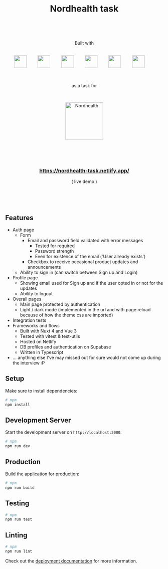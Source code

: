 <h1 align="center">Nordhealth task</h1>
<br/><br/><br/>

<p align="center">Built with
<br/><br/>
<p align="center">
<a href="https://nuxt.com/" target="_blank" alt="Nuxt"><img width="40" src="https://nuxt.com/assets/design-kit/icon-green.svg" /></a>&nbsp;&nbsp;&nbsp;&nbsp;&nbsp;&nbsp;&nbsp;&nbsp;
<a href="https://vuejs.org/" target="_blank" alt="Vue" height="40" width="40"><img width="40" src="https://vuejs.org/images/logo.png"></a>&nbsp;&nbsp;&nbsp;&nbsp;&nbsp;&nbsp;&nbsp;&nbsp;
<a href="https://supabase.com/" target="_blank" alt="Supabase"><img height="40" src="https://cdn.prod.website-files.com/66842e04d18971242a294872/669e87d174d190a8ba60b861_supabase-TAiY.png"/></a>&nbsp;&nbsp;&nbsp;&nbsp;&nbsp;&nbsp;&nbsp;&nbsp;
<a href="https://www.typescriptlang.org/" target="_blank" alt="Typescript"><img width="40" src="https://upload.wikimedia.org/wikipedia/commons/thumb/4/4c/Typescript_logo_2020.svg/1200px-Typescript_logo_2020.svg.png" /></a>&nbsp;&nbsp;&nbsp;&nbsp;&nbsp;&nbsp;&nbsp;&nbsp;
<a href="https://vitest.dev/" target="_blank" alt="Vitest"><img height="40" src="https://vitest.dev/logo.svg" /></a>&nbsp;&nbsp;&nbsp;&nbsp;&nbsp;&nbsp;&nbsp;&nbsp;
<a href="https://www.netlify.com/" target="_blank" alt="Netlify"><img height="40" src="https://logosandtypes.com/wp-content/uploads/2023/03/netlify.svg" /></a>&nbsp;&nbsp;&nbsp;&nbsp;&nbsp;&nbsp;&nbsp;&nbsp;
</p>

<br/>

<p align="center">as a task for</p>

<br/>

<p align="center">
<a href="https://www.storyblok.com/" target="_blank" alt="Storyblok"><img width="120px" src="https://nordhealth.com/assets/images/sharing/home.png" alt="Nordhealth" /></a>
</p>
<br/><br/><br/>

<h3 align="center">
  <a href="https://nordhealth-task.netlify.app/" target="_blank" alt="Nordhealth task">https://nordhealth-task.netlify.app/</a>
</h3>
<p align="center">( live demo )</p>
<br/><br/><br/>

## Features

* Auth page
  * Form
    * Email and password field validated with error messages
      * Tested for required
      * Password strength
      * Even for existence of the email ('User already exists')
    * Checkbox to receive occasional product updates and announcements
  * Ability to sign in (can switch between Sign up and Login)
* Profile page
  * Showing email used for Sign up and if the user opted in or not for the updates
  * Ability to logout
* Overall pages
  * Main page protected by authentication
  * Light / dark mode (implemented in the url and with page reload because of how the theme css are imported)
* Integration tests
* Frameworks and flows
  * Built with Nuxt 4 and Vue 3
  * Tested with vitest & test-utils
  * Hosted on Netlify
  * DB profiles and authentication on Supabase
  * Written in Typescript
* ... anything else I've may missed out for sure would not come up during the interview :P


## Setup

Make sure to install dependencies:

```bash
# npm
npm install
```

## Development Server

Start the development server on `http://localhost:3000`:

```bash
# npm
npm run dev
```

## Production

Build the application for production:

```bash
# npm
npm run build
```

## Testing

```bash
# npm
npm run test
```

## Linting

```bash
# npm
npm run lint
```

Check out the [deployment documentation](https://nuxt.com/docs/getting-started/deployment) for more information.
